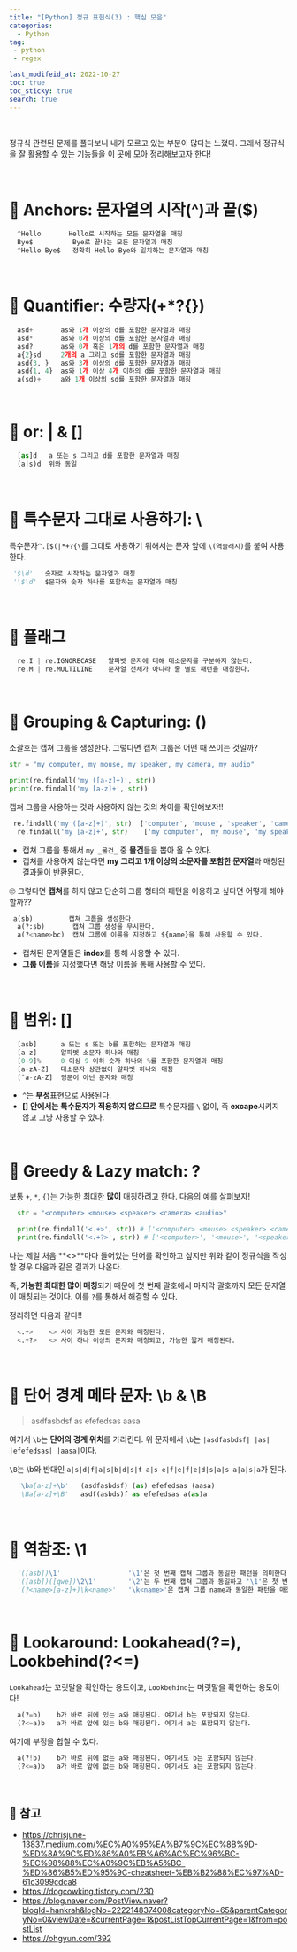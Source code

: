 ```yaml
---
title: "[Python] 정규 표현식(3) : 핵심 모음"
categories:
  - Python
tag:
 - python
 - regex

last_modifeid_at: 2022-10-27
toc: true
toc_sticky: true
search: true
---
```


<br>

정규식 관련된 문제를 풀다보니 내가 모르고 있는 부분이 많다는 느꼈다. 그래서 정규식을 잘 활용할 수 있는 기능들을 이 곳에 모아 정리해보고자 한다!

<br>

# 👩 Anchors: 문자열의 시작(^)과 끝($)

```python
  ^Hello       Hello로 시작하는 모든 문자열을 매칭
  Bye$          Bye로 끝나는 모든 문자열과 매칭
  ^Hello Bye$   정확히 Hello Bye와 일치하는 문자열과 매칭
```

<br>

# 👩 Quantifier: 수량자(+*?{})

```python
  asd+       as와 1개 이상의 d를 포함한 문자열과 매칭
  asd*       as와 0개 이상의 d를 포함한 문자열과 매칭
  asd?       as와 0개 혹은 1개의 d를 포함한 문자열과 매칭
  a{2}sd     2개의 a 그리고 sd를 포함한 문자열과 매칭
  asd{3, }   as와 3개 이상의 d를 포함한 문자열과 매칭
  asd{1, 4}  as와 1개 이상 4개 이하의 d를 포함한 문자열과 매칭
  a(sd)+     a와 1개 이상의 sd를 포함한 문자열과 매칭 
```

<br>

# 👩 or: | & []

```python
  [as]d   a 또는 s 그리고 d를 포함한 문자열과 매칭
  (a|s)d  위와 동일
```

<br>

# 👩 특수문자 그대로 사용하기: \

특수문자`^.[$(|*+?{\`를 그대로 사용하기 위해서는 문자 앞에 `\(역슬래시)`를 붙여 사용한다.

```python
 '$\d'   숫자로 시작하는 문자열과 매칭
 '\$\d'  $문자와 숫자 하나를 포함하는 문자열과 매칭
```

<br>

# 👩 플래그

```python
  re.I | re.IGNORECASE   알파벳 문자에 대해 대소문자를 구분하지 않는다.
  re.M | re.MULTILINE    문자열 전체가 아니라 줄 별로 패턴을 매칭한다.
```
  
<br>

# 👩 Grouping & Capturing: ()

소괄호는 캡쳐 그룹을 생성한다. 그렇다면 캡쳐 그룹은 어떤 때 쓰이는 것일까?

```python
str = "my computer, my mouse, my speaker, my camera, my audio"

print(re.findall('my ([a-z]+)', str))
print(re.findall('my [a-z]+', str))

```

캡쳐 그룹을 사용하는 것과 사용하지 않는 것의 차이를 확인해보자!!

```python
 re.findall('my ([a-z]+)', str)  ['computer', 'mouse', 'speaker', 'camera', 'audio']
  re.findall('my [a-z]+', str)    ['my computer', 'my mouse', 'my speaker', 'my camera', 'my audio']
```

* 캡쳐 그룹을 통해서 `my _물건_` 중 **물건**들을 뽑아 올 수 있다.
* 캡쳐를 사용하지 않는다면 **my 그리고 1개 이상의 소문자를 포함한 문자열**과 매칭된 결과물이 반환된다.

🙄 그렇다면 **캡쳐**를 하지 않고 단순히 그룹 형태의 패턴을 이용하고 싶다면 어떻게 해야 할까??

```python
 a(sb)         캡쳐 그룹을 생성한다.
  a(?:sb)       캡쳐 그룹 생성을 무시한다.
  a(?<name>bc)  캡쳐 그룹에 이름을 지정하고 ${name}을 통해 사용할 수 있다.
```

* 캡쳐된 문자열들은 **index**를 통해 사용할 수 있다.
* **그룹 이름**을 지정했다면 해당 이름을 통해 사용할 수 있다.

<br>

# 👩 범위: []

```python
  [asb]      a 또는 s 또는 b를 포함하는 문자열과 매칭
  [a-z]      알파벳 소문자 하나와 매칭
  [0-9]%     0 이상 9 이하 숫자 하나와 %를 포함한 문자열과 매칭
  [a-zA-Z]   대소문자 상관없이 알파벳 하나와 매칭
  [^a-zA-Z]  영문이 아닌 문자와 매칭
```
* `^`는 **부정**표현으로 사용된다.
* **[] 안에서는 특수문자가 적용하지 않으므로** 특수문자를 `\` 없이, 즉 **excape**시키지 않고 그냥 사용할 수 있다.

<br>

# 👩 Greedy & Lazy match: ?

보통 `+`, `*`, `{}`는 가능한 최대한 **많이** 매칭하려고 한다. 다음의 예를 살펴보자!

```python
  str = "<computer> <mouse> <speaker> <camera> <audio>"

  print(re.findall('<.+>', str)) # ['<computer> <mouse> <speaker> <camera> <audio>']
  print(re.findall('<.+?>', str)) # ['<computer>', '<mouse>', '<speaker>', '<camera>', '<audio>']
```

나는 제일 처음 **<>**마다 들어있는 단어를 확인하고 싶지만 위와 같이 정규식을 작성할 경우 다음과 같은 결과가 나온다.


즉, **가능한 최대한 많이 매칭**되기 때문에 첫 번째 괄호에서 마지막 괄호까지 모든 문자열이 매칭되는 것이다. 이를 `?`를 통해서 해결할 수 있다.


정리하면 다음과 같다!!

```python
  <.+>    <> 사이 가능한 모든 문자와 매칭된다.
  <.+?>   <> 사이 하나 이상의 문자와 매칭되고, 가능한 짧게 매칭된다.
```

<br>

# 👩 단어 경계 메타 문자: \b & \B

> asdfasbdsf as efefedsas aasa

여기서 `\b`는 **단어의 경계 위치**를 가리킨다. 위 문자에서 `\b`는 `|asdfasbdsf| |as| |efefedsas| |aasa|`이다.

`\B`는 \b와 반대인 `a|s|d|f|a|s|b|d|s|f a|s e|f|e|f|e|d|s|a|s a|a|s|a`가 된다.

```python
  '\ba[a-z]+\b'   (asdfasbdsf) (as) efefedsas (aasa)
  '\Ba[a-z]+\B'   asdf(asbds)f as efefedsas a(as)a
```

<br>

# 👩 역참조: \1

```python
  '([asb])\1'                 '\1'은 첫 번째 캡쳐 그룹과 동일한 패턴을 의미한다. => '([asb])([asb])'
  '([asb])([qwe])\2\1'        '\2'는 두 번째 캡쳐 그룹과 동일하고 '\1'은 첫 번째 캡쳐 그룹과 동일하다.
  '(?<name>[a-z]+)\k<name>'   '\k<name>'은 캡쳐 그룹 name과 동일한 패턴을 매칭한다.
```

<br>

# 👩 Lookaround: Lookahead(?=), Lookbehind(?<=)

`Lookahead`는 꼬릿말을 확인하는 용도이고, `Lookbehind`는 머릿말을 확인하는 용도이다!

```python
  a(?=b)    b가 바로 뒤에 있는 a와 매칭된다. 여기서 b는 포함되지 않는다.
  (?<=a)b   a가 바로 앞에 있는 b와 매칭된다. 여기서 a는 포함되지 않는다.
```

여기에 부정을 합칠 수 있다.

```python
  a(?!b)    b가 바로 뒤에 없는 a와 매칭된다. 여기서도 b는 포함되지 않는다.
  (?<=a)b   a가 바로 앞에 없는 b와 매칭된다. 여기서도 a는 포함되지 않는다.
```

<br>


## 📃 참고
* <https://chrisjune-13837.medium.com/%EC%A0%95%EA%B7%9C%EC%8B%9D-%ED%8A%9C%ED%86%A0%EB%A6%AC%EC%96%BC-%EC%98%88%EC%A0%9C%EB%A5%BC-%ED%86%B5%ED%95%9C-cheatsheet-%EB%B2%88%EC%97%AD-61c3099cdca8>
* <https://dogcowking.tistory.com/230>
* <https://blog.naver.com/PostView.naver?blogId=hankrah&logNo=222214837400&categoryNo=65&parentCategoryNo=0&viewDate=&currentPage=1&postListTopCurrentPage=1&from=postList>
* <https://ohgyun.com/392>
